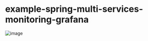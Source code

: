 # example-spring-multi-services-monitoring-grafana
![image](https://github.com/user-attachments/assets/1084f12a-b75a-4dc5-8b67-320622d7e7b3)
